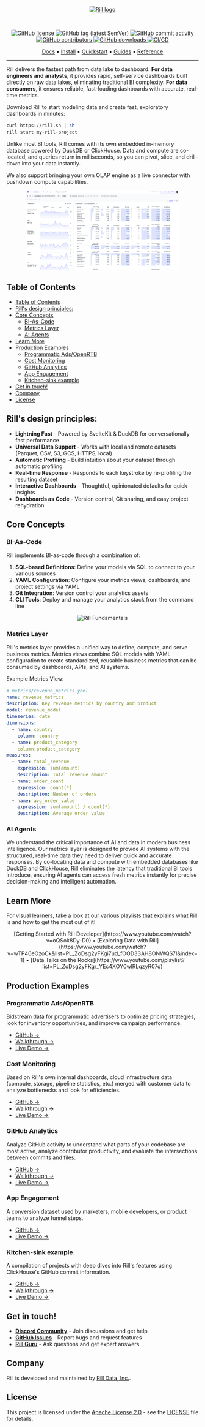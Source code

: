 <p align="center">
    <a href="https://rilldata.com/" target="_blank">
        <img width="10%" src="https://cdn.prod.website-files.com/659ddac460dbacbdc813b204/660b0f85094eb576187342cf_rill_logo_sq_gradient.svg" alt="Rill logo">
    </a>
</p>

<br/>
<p align="center">
    <a href="LICENSE" target="_blank">
        <img src="https://img.shields.io/github/license/rilldata/rill.svg" alt="GitHub license">
    </a>
    <a href="https://github.com/rilldata/rill/releases" target="_blank">
        <img src="https://img.shields.io/github/tag/rilldata/rill.svg" alt="GitHub tag (latest SemVer)">
    </a>
    <a href="https://github.com/rilldata/rill/commits" target="_blank">
        <img src="https://img.shields.io/github/commit-activity/y/rilldata/rill.svg" alt="GitHub commit activity">
    </a>
    <a href="https://github.com/rilldata/rill/graphs/contributors" target="_blank">
        <img src="https://img.shields.io/github/contributors-anon/rilldata/rill.svg" alt="GitHub contributors">
    </a>
    <a href="https://github.com/rilldata/rill/releases" target="_blank">
        <img src="https://img.shields.io/github/downloads/rilldata/rill/total.svg" alt="GitHub downloads">
    </a>
    <a href="https://github.com/rilldata/rill/actions/workflows/rill-cloud.yml" target="_blank">
        <img src="https://github.com/rilldata/rill/actions/workflows/rill-cloud.yml/badge.svg" alt="CI/CD">
    </a>
</p>

<div align="center">

[Docs](https://docs.rilldata.com/) • [Install](https://docs.rilldata.com/home/install) • [Quickstart](https://docs.rilldata.com/home/get-started) • [Guides](https://docs.rilldata.com/guides) • [Reference](https://docs.rilldata.com/reference/project-files)

</div>

---

Rill delivers the fastest path from data lake to dashboard. **For data engineers and analysts**, it provides rapid, self-service dashboards built directly on raw data lakes, eliminating traditional BI complexity. **For data consumers**, it ensures reliable, fast-loading dashboards with accurate, real-time metrics.

Download Rill to start modeling data and create fast, exploratory dashboards in minutes:

```bash
curl https://rill.sh | sh
rill start my-rill-project
```

Unlike most BI tools, Rill comes with its own embedded in-memory database powered by DuckDB or ClickHouse. Data and compute are co-located, and queries return in milliseconds, so you can pivot, slice, and drill-down into your data instantly.

We also support bringing your own OLAP engine as a live connector with pushdown compute capabilities.

<p align="center">
  <img src="/docs/static/img/explore/dashboard101/multi-measure-select.png" alt="Rill dashboard example" width="80%">
</p>

## Table of Contents

- [Table of Contents](#table-of-contents)
- [Rill's design principles:](#rills-design-principles)
- [Core Concepts](#core-concepts)
  - [BI-As-Code](#bi-as-code)
  - [Metrics Layer](#metrics-layer)
  - [AI Agents](#ai-agents)
- [Learn More](#learn-more)
- [Production Examples](#production-examples)
  - [Programmatic Ads/OpenRTB](#programmatic-adsopenrtb)
  - [Cost Monitoring](#cost-monitoring)
  - [GitHub Analytics](#github-analytics)
  - [App Engagement](#app-engagement)
  - [Kitchen-sink example](#kitchen-sink-example)
- [Get in touch!](#get-in-touch)
- [Company](#company)
- [License](#license)

## Rill's design principles:

- **Lightning Fast** - Powered by SvelteKit & DuckDB for conversationally fast performance
- **Universal Data Support** - Works with local and remote datasets (Parquet, CSV, S3, GCS, HTTPS, local)
- **Automatic Profiling** - Build intuition about your dataset through automatic profiling
- **Real-time Response** - Responds to each keystroke by re-profiling the resulting dataset
- **Interactive Dashboards** - Thoughtful, opinionated defaults for quick insights
- **Dashboards as Code** - Version control, Git sharing, and easy project rehydration

## Core Concepts

### BI-As-Code

Rill implements BI-as-code through a combination of:

1. **SQL-based Definitions**: Define your models via SQL to connect to your various sources
2. **YAML Configuration**: Configure your metrics views, dashboards, and project settings via YAML
3. **Git Integration**: Version control your analytics assets
4. **CLI Tools**: Deploy and manage your analytics stack from the command line

<p align="center">
  <img src="https://docs.rilldata.com/img/concepts/metrics-view/metrics-view-components.png" alt="Rill Fundamentals" width="80%">
</p>

### Metrics Layer

Rill's metrics layer provides a unified way to define, compute, and serve business metrics. Metrics views combine SQL models with YAML configuration to create standardized, reusable business metrics that can be consumed by dashboards, APIs, and AI systems.

Example Metrics View:

```yaml
# metrics/revenue_metrics.yaml
name: revenue_metrics
description: Key revenue metrics by country and product
model: revenue_model
timeseries: date
dimensions:
  - name: country
    column: country
  - name: product_category
    column:product_category
measures:
  - name: total_revenue
    expression: sum(amount)
    description: Total revenue amount
  - name: order_count
    expression: count(*)
    description: Number of orders
  - name: avg_order_value
    expression: sum(amount) / count(*)
    description: Average order value
```

### AI Agents

We understand the critical importance of AI and data in modern business intelligence. Our metrics layer is designed to provide AI systems with the structured, real-time data they need to deliver quick and accurate responses. By co-locating data and compute with embedded databases like DuckDB and ClickHouse, Rill eliminates the latency that traditional BI tools introduce, ensuring AI agents can access fresh metrics instantly for precise decision-making and intelligent automation.

## Learn More

For visual learners, take a look at our various playlists that explains what Rill is and how to get the most out of it!

<div align="center">
[Getting Started with Rill Developer](https://www.youtube.com/watch?v=oQSok8Dy-D0) • [Exploring Data with Rill](https://www.youtube.com/watch?v=wTP46eOzoCk&list=PL_ZoDsg2yFKgi7ud_fOOD33AH8ONWQS7I&index=1)
 • [Data Talks on the Rocks](https://www.youtube.com/playlist?list=PL_ZoDsg2yFKgr_YEc4XOY0wlRLqzyR07q)
</div>

## Production Examples

### Programmatic Ads/OpenRTB

Bidstream data for programmatic advertisers to optimize pricing strategies, look for inventory opportunities, and improve campaign performance.

- <a href="https://github.com/rilldata/rill-examples/tree/main/rill-openrtb-prog-ads">GitHub →</a><br />
- <a href="/guides/openrtb-analytics">Walkthrough →</a><br />
- <a href="https://ui.rilldata.com/demo/rill-openrtb-prog-ads">Live Demo →</a>

### Cost Monitoring

Based on Rill's own internal dashboards, cloud infrastructure data (compute, storage, pipeline statistics, etc.) merged with customer data to analyze bottlenecks and look for efficiencies.

- <a href="https://github.com/rilldata/rill-examples/tree/main/rill-cost-monitoring">GitHub →</a><br />
- <a href="/guides/cost-monitoring-analytics">Walkthrough →</a><br />
- <a href="https://ui.rilldata.com/demo/rill-cost-monitoring">Live Demo →</a>

### GitHub Analytics

Analyze GitHub activity to understand what parts of your codebase are most active, analyze contributor productivity, and evaluate the intersections between commits and files.

- <a href="https://github.com/rilldata/rill-examples/tree/main/rill-github-analytics">GitHub →</a><br />
- <a href="/guides/github-analytics">Walkthrough →</a><br />
- <a href="https://ui.rilldata.com/demo/rill-github-analytics">Live Demo →</a>

### App Engagement

A conversion dataset used by marketers, mobile developers, or product teams to analyze funnel steps.

- <a href="https://github.com/rilldata/rill-examples/tree/main/rill-app-engagement">GitHub →</a><br />
- <a href="https://ui.rilldata.com/demo/rill-app-engagement">Live Demo →</a>

### Kitchen-sink example

A compilation of projects with deep dives into Rill's features using ClickHouse's GitHub commit information.

- <a href="https://github.com/rilldata/rill-examples/tree/main/my-rill-tutorial">GitHub →</a><br />
- <a href="/guides/rill-basics/launch">Walkthrough →</a><br />
- <a href="https://ui.rilldata.com/demo/my-rill-tutorial">Live Demo →</a>

## Get in touch!

- **[Discord Community](https://discord.gg/TatjVY32)** - Join discussions and get help
- **[GitHub Issues](https://github.com/rilldata/rill/issues)** - Report bugs and request features
- **[Rill Guru](https://gurubase.io/g/rill)** - Ask questions and get expert answers

## Company

Rill is developed and maintained by [Rill Data, Inc.](https://www.rilldata.com/).

## License

This project is licensed under the [Apache License 2.0](LICENSE) - see the [LICENSE](LICENSE) file for details.
